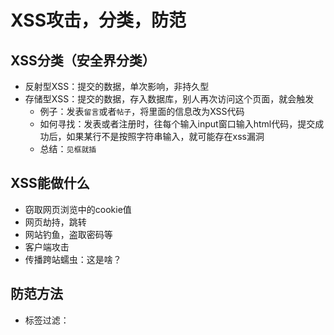 # XSS攻击，分类，防范

## XSS分类（安全界分类）
- 反射型XSS：提交的数据，单次影响，非持久型
- 存储型XSS：提交的数据，存入数据库，别人再次访问这个页面，就会触发
    - 例子：发表`留言`或者`帖子`，将里面的信息改为XSS代码
    - 如何寻找：发表或者注册时，往每个输入input窗口输入html代码，提交成功后，如果某行不是按照字符串输入，就可能存在xss漏洞
    - 总结：`见框就插`

## XSS能做什么
- 窃取网页浏览中的cookie值
- 网页劫持，跳转
- 网站钓鱼，盗取密码等
- 客户端攻击
- 传播跨站蠕虫：这是啥？


## 防范方法
- 标签过滤：<script> <a> <img> 等
- 编码：<> 符号输入时转换编码
- 限制长度：一般XSS成功，需要较长字符串
- 不准输入<>，/，等特殊字符


## 优秀的参考链接
https://owasp.org/www-community/xss-filter-evasion-cheatsheet#
https://www.bilibili.com/video/av90570085?from=search&seid=227626074659211776
https://zhuanlan.zhihu.com/p/26177815


---
[ ⬅ 返回我的Blog](https://github.com/law-chain-hot/Blog)  